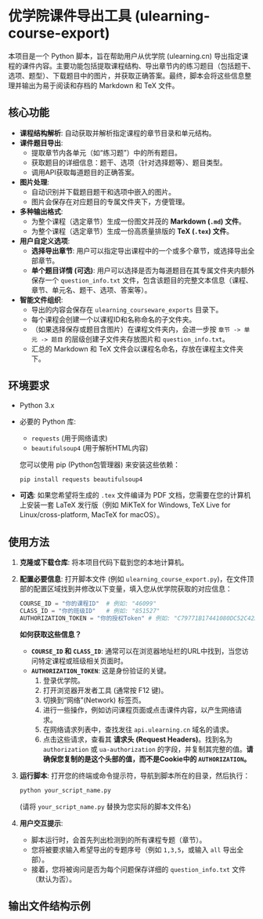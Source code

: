 # 优学院课件导出工具 (ulearning-course-export)

本项目是一个 Python 脚本，旨在帮助用户从优学院 (ulearning.cn) 导出指定课程的课件内容。主要功能包括提取课程结构、导出章节内的练习题目（包括题干、选项、题型）、下载题目中的图片，并获取正确答案。最终，脚本会将这些信息整理并输出为易于阅读和存档的 Markdown 和 TeX 文件。

## 核心功能

*   **课程结构解析**: 自动获取并解析指定课程的章节目录和单元结构。
*   **课件题目导出**:
    *   提取章节内各单元（如“练习题”）中的所有题目。
    *   获取题目的详细信息：题干、选项（针对选择题等）、题目类型。
    *   调用API获取每道题目的正确答案。
*   **图片处理**:
    *   自动识别并下载题目题干和选项中嵌入的图片。
    *   图片会保存在对应题目的专属文件夹下，方便管理。
*   **多种输出格式**:
    *   为整个课程（选定章节）生成一份图文并茂的 **Markdown (`.md`) 文件**。
    *   为整个课程（选定章节）生成一份高质量排版的 **TeX (`.tex`) 文件**。
*   **用户自定义选项**:
    *   **选择导出章节**: 用户可以指定导出课程中的一个或多个章节，或选择导出全部章节。
    *   **单个题目详情 (可选)**: 用户可以选择是否为每道题目在其专属文件夹内额外保存一个 `question_info.txt` 文件，包含该题目的完整文本信息（课程、章节、单元名、题干、选项、答案等）。
*   **智能文件组织**:
    *   导出的内容会保存在 `ulearning_courseware_exports` 目录下。
    *   每个课程会创建一个以课程ID和名称命名的子文件夹。
    *   （如果选择保存或题目含图片）在课程文件夹内，会进一步按 `章节 -> 单元 -> 题目` 的层级创建子文件夹存放图片和 `question_info.txt`。
    *   汇总的 Markdown 和 TeX 文件会以课程名命名，存放在课程主文件夹下。

## 环境要求

*   Python 3.x
*   必要的 Python 库:
    *   `requests` (用于网络请求)
    *   `beautifulsoup4` (用于解析HTML内容)

    您可以使用 pip (Python包管理器) 来安装这些依赖：
    ```bash
    pip install requests beautifulsoup4
    ```
*   **可选**: 如果您希望将生成的 `.tex` 文件编译为 PDF 文档，您需要在您的计算机上安装一套 LaTeX 发行版（例如 MiKTeX for Windows, TeX Live for Linux/cross-platform, MacTeX for macOS）。

## 使用方法

1.  **克隆或下载仓库**:
    将本项目代码下载到您的本地计算机。

2.  **配置必要信息**:
    打开脚本文件 (例如 `ulearning_course_export.py`)，在文件顶部的配置区域找到并修改以下变量，填入您从优学院获取的对应信息：
    ```python
    COURSE_ID = "你的课程ID"  # 例如: "46099"
    CLASS_ID = "你的班级ID"   # 例如: "851527"
    AUTHORIZATION_TOKEN = "你的授权Token" # 例如: "C79771B17441080DC52C42AF5C67289F"
    ```
    **如何获取这些信息？**
    *   **`COURSE_ID` 和 `CLASS_ID`**: 通常可以在浏览器地址栏的URL中找到，当您访问特定课程或班级相关页面时。
    *   **`AUTHORIZATION_TOKEN`**: 这是身份验证的关键。
        1.  登录优学院。
        2.  打开浏览器开发者工具 (通常按 F12 键)。
        3.  切换到“网络”(Network) 标签页。
        4.  进行一些操作，例如访问课程页面或点击课件内容，以产生网络请求。
        5.  在网络请求列表中，查找发往 `api.ulearning.cn` 域名的请求。
        6.  点击这些请求，查看其 **请求头 (Request Headers)**。找到名为 `authorization` 或 `ua-authorization` 的字段，并复制其完整的值。**请确保您复制的是这个头部的值，而不是Cookie中的 `AUTHORIZATION`。**

3.  **运行脚本**:
    打开您的终端或命令提示符，导航到脚本所在的目录，然后执行：
    ```bash
    python your_script_name.py 
    ```
    (请将 `your_script_name.py` 替换为您实际的脚本文件名)

4.  **用户交互提示**:
    *   脚本运行时，会首先列出检测到的所有课程专题（章节）。
    *   您将被要求输入希望导出的专题序号（例如 `1,3,5`，或输入 `all` 导出全部）。
    *   接着，您将被询问是否为每个问题保存详细的 `question_info.txt` 文件（默认为否）。

## 输出文件结构示例